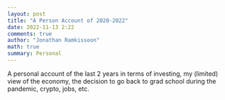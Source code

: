 ```yaml
---
layout: post
title: "A Person Account of 2020-2022"
date: 2022-11-13 2:22
comments: true
author: "Jonathan Ramkissoon"
math: true
summary: Personal
---
```



A personal account of the last 2 years in terms of investing, my (limited) view of the economy, the decision to go back to grad school during the pandemic, crypto, jobs, etc. 


